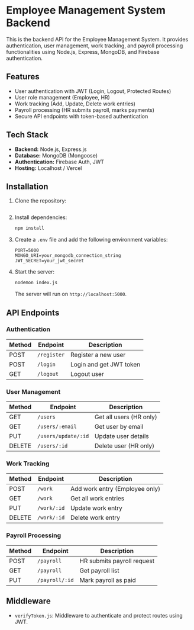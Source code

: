 # Employee Management System Backend

This is the backend API for the Employee Management System. It provides authentication, user management, work tracking, and payroll processing functionalities using Node.js, Express, MongoDB, and Firebase authentication.

## Features
- User authentication with JWT (Login, Logout, Protected Routes)
- User role management (Employee, HR)
- Work tracking (Add, Update, Delete work entries)
- Payroll processing (HR submits payroll, marks payments)
- Secure API endpoints with token-based authentication

## Tech Stack
- **Backend:** Node.js, Express.js
- **Database:** MongoDB (Mongoose)
- **Authentication:** Firebase Auth, JWT
- **Hosting:** Localhost / Vercel

## Installation

1. Clone the repository:
   ```bash https://github.com/MubarratHossain/Employee-management-system-server.git


   ```

2. Install dependencies:
   ```bash
   npm install
   ```

3. Create a `.env` file and add the following environment variables:
   ```env
   PORT=5000
   MONGO_URI=your_mongodb_connection_string
   JWT_SECRET=your_jwt_secret
   ```

4. Start the server:
   ```bash
   nodemon index.js
   ```
   The server will run on `http://localhost:5000`.

## API Endpoints

### Authentication
| Method | Endpoint        | Description |
|--------|----------------|-------------|
| POST   | `/register`     | Register a new user |
| POST   | `/login`        | Login and get JWT token |
| GET    | `/logout`       | Logout user |

### User Management
| Method | Endpoint            | Description |
|--------|--------------------|-------------|
| GET    | `/users`           | Get all users (HR only) |
| GET    | `/users/:email`    | Get user by email |
| PUT    | `/users/update/:id` | Update user details |
| DELETE | `/users/:id`       | Delete user (HR only) |

### Work Tracking
| Method | Endpoint         | Description |
|--------|-----------------|-------------|
| POST   | `/work`         | Add work entry (Employee only) |
| GET    | `/work`         | Get all work entries |
| PUT    | `/work/:id`     | Update work entry |
| DELETE | `/work/:id`     | Delete work entry |

### Payroll Processing
| Method | Endpoint         | Description |
|--------|-----------------|-------------|
| POST   | `/payroll`      | HR submits payroll request |
| GET    | `/payroll`      | Get payroll list |
| PUT    | `/payroll/:id`  | Mark payroll as paid |

## Middleware
- `verifyToken.js`: Middleware to authenticate and protect routes using JWT.




